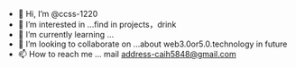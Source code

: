- 👋 Hi, I’m @ccss-1220
- 👀 I’m interested in ...find in projects，drink  
- 🌱 I’m currently learning ...
- 💞️ I’m looking to collaborate on ...about web3.0or5.0.technology in future
- 📫 How to reach me ... mail address-caih5848@gmail.com

<!---
ccss-1220/ccss-1220 is a ✨ special ✨ repository because its `README.md` (this file) appears on your GitHub profile.
You can click the Preview link to take a look at your changes.
--->
